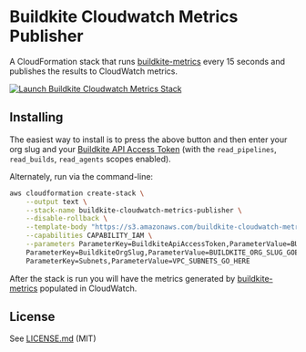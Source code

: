 # Buildkite Cloudwatch Metrics Publisher

A CloudFormation stack that runs [buildkite-metrics](https://github.com/buildkite/buildkite-metrics) every 15 seconds and publishes the results to CloudWatch metrics.

[![Launch Buildkite Cloudwatch Metrics Stack](https://cdn.rawgit.com/buildkite/cloudformation-launch-stack-button-svg/master/launch-stack.svg)](https://console.aws.amazon.com/cloudformation/home?region=us-east-1#/stacks/new?stackName=buildkite-cloudwatch-metrics-publisher&templateURL=https://s3.amazonaws.com/buildkite-cloudwatch-metrics-publisher/master/cloudwatch-metrics-publisher.json)

## Installing

The easiest way to install is to press the above button and then enter your org slug and your [Buildkite API Access Token](https://buildkite.com/user/api-access-tokens) (with the `read_pipelines`, `read_builds`, `read_agents` scopes enabled).

Alternately, run via the command-line:

```bash
aws cloudformation create-stack \
	--output text \
	--stack-name buildkite-cloudwatch-metrics-publisher \
	--disable-rollback \
	--template-body "https://s3.amazonaws.com/buildkite-cloudwatch-metrics-publisher/master/cloudwatch-metrics-publisher.json" \
	--capabilities CAPABILITY_IAM \
	--parameters ParameterKey=BuildkiteApiAccessToken,ParameterValue=BUILDKITE_API_TOKEN_GOES_HERE \
	ParameterKey=BuildkiteOrgSlug,ParameterValue=BUILDKITE_ORG_SLUG_GOES_HERE \
	ParameterKey=Subnets,ParameterValue=VPC_SUBNETS_GO_HERE
```

After the stack is run you will have the metrics generated by [buildkite-metrics](https://github.com/buildkite/buildkite-metrics) populated in CloudWatch.

## License

See [LICENSE.md](LICENSE.md) (MIT)
